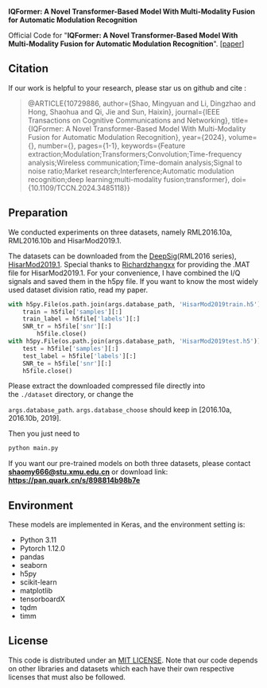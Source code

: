 **IQFormer: A Novel Transformer-Based Model With Multi-Modality Fusion for Automatic Modulation Recognition**

Official Code for "**IQFormer: A Novel Transformer-Based Model With Multi-Modality Fusion for Automatic Modulation Recognition**". [[paper](https://ieeexplore.ieee.org/abstract/document/10729886)]

## Citation

If our work is helpful to your research, please star us on github and cite :
> @ARTICLE{10729886,
  author={Shao, Mingyuan and Li, Dingzhao and Hong, Shaohua and Qi, Jie and Sun, Haixin},
  journal={IEEE Transactions on Cognitive Communications and Networking},
  title={IQFormer: A Novel Transformer-Based Model With Multi-Modality Fusion for Automatic Modulation Recognition},
  year={2024},
  volume={},
  number={},
  pages={1-1},
  keywords={Feature extraction;Modulation;Transformers;Convolution;Time-frequency analysis;Wireless communication;Time-domain analysis;Signal to noise ratio;Market research;Interference;Automatic modulation recognition;deep learning;multi-modality fusion;transformer},
  doi={10.1109/TCCN.2024.3485118}}
> 

## **Preparation**

We conducted experiments on three datasets, namely RML2016.10a, RML2016.10b and HisarMod2019.1.

The datasets can be downloaded from the [DeepSig](https://www.deepsig.ai/datasets/)(RML2016 series), [HisarMod2019.1](https://pan.quark.cn/s/016a2f6861a2).  Special thanks to [Richardzhangxx](https://github.com/Richardzhangxx/AMR-Benchmark) for providing the .MAT file for HisarMod2019.1. For your convenience, I have combined the I/Q signals and saved them in the h5py file. If you want to know the most widely used dataset division ratio, read my paper.

```python
with h5py.File(os.path.join(args.database_path, 'HisarMod2019train.h5')) as h5file:
    train = h5file['samples'][:]
    train_label = h5file['labels'][:]
    SNR_tr = h5file['snr'][:]
		h5file.close()
with h5py.File(os.path.join(args.database_path, 'HisarMod2019test.h5')) as h5file:
    test = h5file['samples'][:]
    test_label = h5file['labels'][:]
    SNR_te = h5file['snr'][:]
    h5file.close()
```

Please extract the downloaded compressed file directly into the `./dataset` directory, or change the 

`args.database_path`.  `args.database_choose`  should keep in [2016.10a, 2016.10b, 2019].

Then you just need to 

```python
python main.py
```

If you want our pre-trained models on both three datasets, please contact **shaomy666@stu.xmu.edu.cn** or download link: **https://pan.quark.cn/s/898814b98b7e**
## **Environment**

These models are implemented in Keras, and the environment setting is:

- Python 3.11
- Pytorch 1.12.0
- pandas
- seaborn
- h5py
- scikit-learn
- matplotlib
- tensorboardX
- tqdm
- timm

## **License**

This code is distributed under an [MIT LICENSE](https://github.com/zjwXDU/AMC-Net/blob/main/LICENSE). Note that our code depends on other libraries and datasets which each have their own respective licenses that must also be followed.
